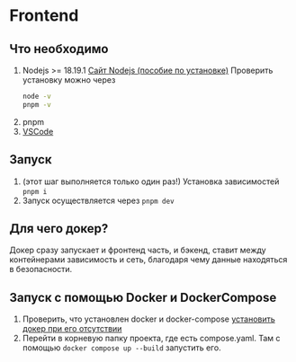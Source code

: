 # Frontend

## Что необходимо
1. Nodejs >= 18.19.1 
   [Сайт Nodejs (пособие по установке)](https://nodejs.org/en/download/current)
   Проверить установку можно через 
   ```bash
   node -v
   pnpm -v
   ```
2. pnpm
3. [VSCode](https://code.visualstudio.com/)

## Запуск
1. (этот шаг выполняется только один раз!) Установка зависимостей ```pnpm i```
2. Запуск осуществляется через ```pnpm dev```

## Для чего докер?
Докер сразу запускает и фронтенд часть, и бэкенд, ставит между контейнерами зависимость и сеть, благодаря чему данные находяться в безопасности.

## Запуск с помощью Docker и DockerCompose
1. Проверить, что установлен docker и docker-compose [установить докер при его отсутствии](https://docs.docker.com/get-started/get-docker/)
2. Перейти в корневую папку проекта, где есть compose.yaml. Там с помощью ```docker compose up --build``` запустить его.